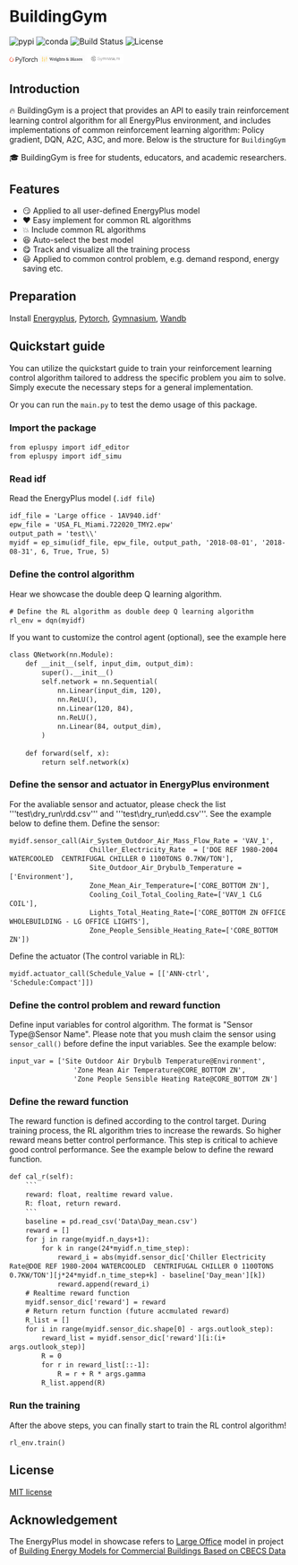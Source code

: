 # BuildingGym
![pypi](https://pypi-camo.freetls.fastly.net/49eddcb8b6dd234c39f1459da9dcc601043be0a7/68747470733a2f2f696d672e736869656c64732e696f2f707970692f762f77616e6462)  ![conda](https://camo.githubusercontent.com/ef8ab0467fad6b69d198eddeae5e64463478a8e901683abfebfbf583ca8ba3b5/68747470733a2f2f696d672e736869656c64732e696f2f636f6e64612f766e2f636f6e64612d666f7267652f77616e6462) ![Build Status](https://camo.githubusercontent.com/a0038a5b497f024b8b02b4ebd02545b5ccf78e5797a9a6475dd236a58d443672/68747470733a2f2f696d672e736869656c64732e696f2f636972636c6563692f6275696c642f6769746875622f77616e64622f77616e64622f6d61696e) ![License](https://img.shields.io/badge/license-MIT-blue)

<img src="docs\README_images\pytorch_logo.png" width="10%" > <img src="https://github.com/wandb/wandb/raw/main/docs/README_images/logo-light.svg#gh-light-mode-only" width="16%" > <img src="https://raw.githubusercontent.com/Farama-Foundation/Gymnasium/main/gymnasium-text.png" width="13%" >



## Introduction
🔥 BuildingGym is a project that provides an API to easily train reinforcement learning control algorithm for all EnergyPlus environment, and includes implementations of common reinforcement learning algorithm: Policy gradient, DQN, A2C, A3C, and more. Below is the structure for ```BuildingGym```

🎓 BuildingGym is free for students, educators, and academic researchers.

<!-- <p align="center"> -->
<!-- <img src="docs\README_images\Package structure.png" width="66%" > -->
<!-- </p> -->

## Features
- 😏 Applied to all user-defined EnergyPlus model
- ❤️ Easy implement for common RL algorithms
- 💥 Include common RL algorithms
- 😆 Auto-select the best model
- 😋 Track and visualize all the training process
- 😃 Applied to common control problem, e.g. demand respond, energy saving etc.

## Preparation
Install [Energyplus](https://energyplus.net/), [Pytorch](https://pytorch.org/), [Gymnasium](https://github.com/Farama-Foundation/Gymnasium), [Wandb](https://wandb.ai/site)
## Quickstart guide
You can utilize the quickstart guide to train your reinforcement learning control algorithm tailored to address the specific problem you aim to solve. Simply execute the necessary steps for a general implementation.

Or you can run the ```main.py``` to test the demo usage of this package.
### Import the package
```
from epluspy import idf_editor
from epluspy import idf_simu
```
### Read idf
Read the EnergyPlus model (```.idf file```)
```
idf_file = 'Large office - 1AV940.idf'
epw_file = 'USA_FL_Miami.722020_TMY2.epw'
output_path = 'test\\'
myidf = ep_simu(idf_file, epw_file, output_path, '2018-08-01', '2018-08-31', 6, True, True, 5)
```
### Define the control algorithm
Hear we showcase the double deep Q learning algorithm.

```
# Define the RL algorithm as double deep Q learning algorithm
rl_env = dqn(myidf)
```
If you want to customize the control agent (optional), see the example here
```
class QNetwork(nn.Module):
    def __init__(self, input_dim, output_dim):
        super().__init__()
        self.network = nn.Sequential(
            nn.Linear(input_dim, 120),
            nn.ReLU(),
            nn.Linear(120, 84),
            nn.ReLU(),
            nn.Linear(84, output_dim),
        )

    def forward(self, x):
        return self.network(x)
```

### Define the sensor and actuator in EnergyPlus environment
For the avaliable sensor and actuator, please check the list '''test\dry_run\rdd.csv''' and '''test\dry_run\edd.csv'''. See the example below to define them.
Define the sensor:
```
myidf.sensor_call(Air_System_Outdoor_Air_Mass_Flow_Rate = 'VAV_1',
                    Chiller_Electricity_Rate  = ['DOE REF 1980-2004 WATERCOOLED  CENTRIFUGAL CHILLER 0 1100TONS 0.7KW/TON'],
                    Site_Outdoor_Air_Drybulb_Temperature = ['Environment'],
                    Zone_Mean_Air_Temperature=['CORE_BOTTOM ZN'],
                    Cooling_Coil_Total_Cooling_Rate=['VAV_1 CLG COIL'],
                    Lights_Total_Heating_Rate=['CORE_BOTTOM ZN OFFICE WHOLEBUILDING - LG OFFICE LIGHTS'],
                    Zone_People_Sensible_Heating_Rate=['CORE_BOTTOM ZN'])
```
Define the actuator (The control variable in RL):
```
myidf.actuator_call(Schedule_Value = [['ANN-ctrl', 'Schedule:Compact']])
```
### Define the control problem and reward function
Define input variables for control algorithm. The format is "Sensor Type@Sensor Name". Please note that you mush claim the sensor using ```sensor_call()```  before define the input variables. See the example below:
```
input_var = ['Site Outdoor Air Drybulb Temperature@Environment',
                'Zone Mean Air Temperature@CORE_BOTTOM ZN',
                'Zone People Sensible Heating Rate@CORE_BOTTOM ZN']
```

### Define the reward function
The reward function is defined according to the control target. During training process, the RL algorithm tries to increase the rewards. So higher reward means better control performance. This step is critical to achieve good control performance. See the example below to define the reward function.
```
def cal_r(self):
    ```
    reward: float, realtime reward value.
    R: float, return reward.
    ```
    baseline = pd.read_csv('Data\Day_mean.csv')
    reward = []
    for j in range(myidf.n_days+1):
        for k in range(24*myidf.n_time_step):
            reward_i = abs(myidf.sensor_dic['Chiller Electricity Rate@DOE REF 1980-2004 WATERCOOLED  CENTRIFUGAL CHILLER 0 1100TONS 0.7KW/TON'][j*24*myidf.n_time_step+k] - baseline['Day_mean'][k])
            reward.append(reward_i)
    # Realtime reward function
    myidf.sensor_dic['reward'] = reward
    # Return return function (future accmulated reward)
    R_list = []
    for i in range(myidf.sensor_dic.shape[0] - args.outlook_step):
        reward_list = myidf.sensor_dic['reward'][i:(i+ args.outlook_step)]
        R = 0
        for r in reward_list[::-1]:
            R = r + R * args.gamma
        R_list.append(R)
```

### Run the training
After the above steps, you can finally start to train the RL control algorithm!
```
rl_env.train()
```

## License
[MIT license](https://github.com/wandb/wandb/blob/main/LICENSE)

## Acknowledgement
The EnergyPlus model in showcase refers to [Large Office](https://bitbucket.org/sbslab-zuo/bem-cbecs/get/LargeOffice.zip) model in project of [Building Energy Models for Commercial Buildings Based on CBECS Data](https://www.colorado.edu/lab/sbs/BEM)
